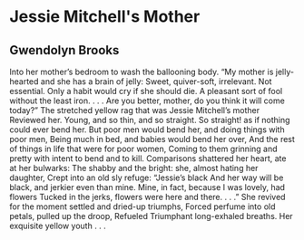 # Jessie Mitchell's Mother
## Gwendolyn Brooks
Into her mother’s bedroom to wash the ballooning body.
“My mother is jelly-hearted and she has a brain of jelly:
Sweet, quiver-soft, irrelevant. Not essential.
Only a habit would cry if she should die.
A pleasant sort of fool without the least iron. . . .
Are you better, mother, do you think it will come today?”
The stretched yellow rag that was Jessie Mitchell’s mother
Reviewed her. Young, and so thin, and so straight.
So straight! as if nothing could ever bend her.
But poor men would bend her, and doing things with poor men,
Being much in bed, and babies would bend her over,
And the rest of things in life that were for poor women,
Coming to them grinning and pretty with intent to bend and to kill.
Comparisons shattered her heart, ate at her bulwarks:
The shabby and the bright: she, almost hating her daughter,
Crept into an old sly refuge: “Jessie’s black
And her way will be black, and jerkier even than mine.
Mine, in fact, because I was lovely, had flowers
Tucked in the jerks, flowers were here and there. . . .”
She revived for the moment settled and dried-up triumphs,
Forced perfume into old petals, pulled up the droop,
Refueled
Triumphant long-exhaled breaths.
Her exquisite yellow youth . . .